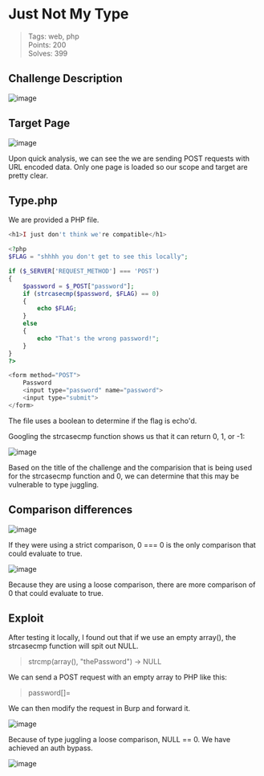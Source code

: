 # Just Not My Type

> Tags: web, php  
> Points: 200  
> Solves: 399

## Challenge Description

![image](https://user-images.githubusercontent.com/56489087/139526386-9fd17ce3-5cfe-4aa4-b657-c2e5d60e1c17.png)

## Target Page

![image](https://user-images.githubusercontent.com/56489087/139526418-1c888c6a-13d9-4007-93e1-bc728ec2a781.png)

Upon quick analysis, we can see the we are sending POST requests with URL encoded data. Only one page is loaded so our scope and target are pretty clear.

## Type.php

We are provided a PHP file.


```php
<h1>I just don't think we're compatible</h1>

<?php
$FLAG = "shhhh you don't get to see this locally";

if ($_SERVER['REQUEST_METHOD'] === 'POST') 
{
    $password = $_POST["password"];
    if (strcasecmp($password, $FLAG) == 0) 
    {
        echo $FLAG;
    } 
    else 
    {
        echo "That's the wrong password!";
    }
}
?>

<form method="POST">
    Password
    <input type="password" name="password">
    <input type="submit">
</form>
```

The file uses a boolean to determine if the flag is echo'd. 

Googling the strcasecmp function shows us that it can return 0, 1, or -1:

![image](https://user-images.githubusercontent.com/56489087/139526730-73025c73-67c8-4b8c-99c8-03994c361772.png)

Based on the title of the challenge and the comparision that is being used for the strcasecmp function and 0, we can determine that this may be vulnerable to type juggling.

## Comparison differences

![image](https://user-images.githubusercontent.com/56489087/139526805-0f6de70c-05d8-44d3-a586-d887964bb99b.png)

If they were using a strict comparison, 0 === 0 is the only comparison that could evaluate to true.

![image](https://user-images.githubusercontent.com/56489087/139526825-20e4a9a6-4f6c-4ae9-acb6-7986ac43a531.png)

Because they are using a loose comparison, there are more comparison of 0 that could evaluate to true.

## Exploit

After testing it locally, I found out that if we use an empty array(), the strcasecmp function will spit out NULL.

> strcmp(array(), "thePassword") -> NULL

We can send a POST request with an empty array to PHP like this:

> password[]=

We can then modify the request in Burp and forward it.

![image](https://user-images.githubusercontent.com/56489087/139527083-61a4c27b-d424-4892-bf66-2615e9651a8b.png)

Because of type juggling a loose comparison, NULL == 0. We have achieved an auth bypass.

![image](https://user-images.githubusercontent.com/56489087/139527179-f5824df1-4fb4-4f96-85b6-ea5bf49b67c0.png)

